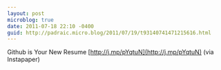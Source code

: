 ```yaml
---
layout: post
microblog: true
date: 2011-07-18 22:10 -0400
guid: http://padraic.micro.blog/2011/07/19/t93140741471215616.html
---
```

Github is Your New Resume
 [http://j.mp/pYqtuN](http://j.mp/pYqtuN) (via Instapaper)
